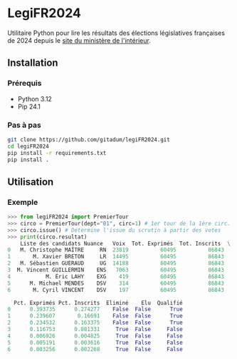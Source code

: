 # LegiFR2024

Utilitaire Python pour lire les résultats des élections législatives françaises de 2024 depuis le [site du ministère de l'intérieur](https://www.resultats-elections.interieur.gouv.fr/legislatives2024).

## Installation

### Prérequis

* Python 3.12
* Pip 24.1

### Pas à pas

```sh
git clone https://github.com/gitadum/legiFR2024.git
cd legiFR2024
pip install -r requirements.txt
pip install .
```

## Utilisation

### Exemple

```python
>>> from legiFR2024 import PremierTour
>>> circo = PremierTour(dept="01", circ=1) # 1er tour de la 1ère circ. de l'Ain
>>> circo.issue() # Détermine l'issue du scrutin à partir des votes
>>> print(circo.resultat)
    Liste des candidats Nuance   Voix  Tot. Exprimés  Tot. Inscrits  \
0   M. Christophe MAÎTRE     RN  23819          60495          86843   
1       M. Xavier BRETON     LR  14495          60495          86843   
2   M. Sébastien GUERAUD     UG  14188          60495          86843   
3  M. Vincent GUILLERMIN    ENS   7063          60495          86843   
4           M. Éric LAHY    EXG    419          60495          86843   
5      M. Michael MENDES    DSV    314          60495          86843   
6       M. Cyril VINCENT    DSV    197          60495          86843   

  Pct. Exprimés Pct. Inscrits  Eliminé    Elu  Qualifié  
0      0.393735      0.274277    False  False      True  
1      0.239607       0.16691    False  False      True  
2      0.234532      0.163375    False  False      True  
3      0.116753      0.081331     True  False     False  
4      0.006926      0.004825     True  False     False  
5      0.005191      0.003616     True  False     False  
6      0.003256      0.002268     True  False     False  
```
